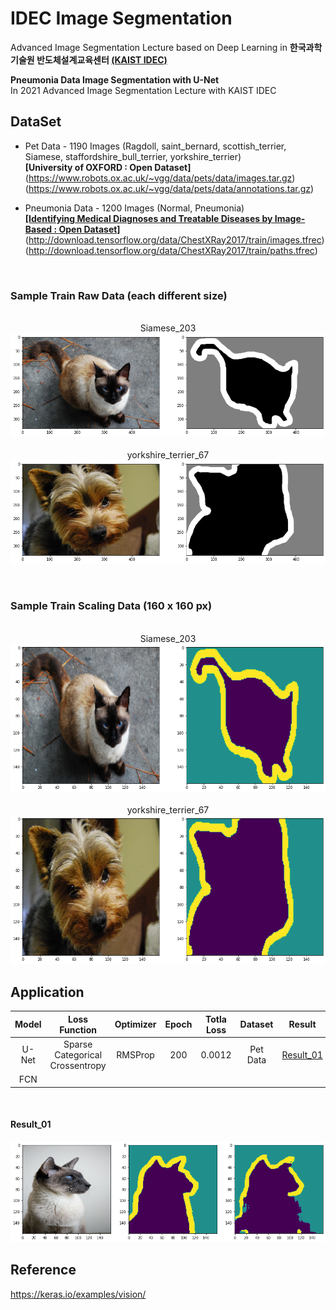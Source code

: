 # IDEC Image Segmentation

Advanced Image Segmentation Lecture based on Deep Learning in **한국과학기술원 반도체설계교육센터 [(KAIST IDEC)](https://www.idec.or.kr/)**

**Pneumonia Data Image Segmentation with U-Net**
<br>In 2021 Advanced Image Segmentation Lecture with KAIST IDEC

## DataSet

- Pet Data - 1190 Images (Ragdoll, saint_bernard, scottish_terrier, Siamese, staffordshire_bull_terrier, yorkshire_terrier)<br>
**[University of OXFORD : Open Dataset]**<br>
(https://www.robots.ox.ac.uk/~vgg/data/pets/data/images.tar.gz)
(https://www.robots.ox.ac.uk/~vgg/data/pets/data/annotations.tar.gz)

- Pneumonia Data - 1200 Images (Normal, Pneumonia)<br>
**[[Identifying Medical Diagnoses and Treatable Diseases by Image-Based : Open Dataset]](https://www.cell.com/cell/fulltext/S0092-8674(18)30154-5)**
(http://download.tensorflow.org/data/ChestXRay2017/train/images.tfrec)
(http://download.tensorflow.org/data/ChestXRay2017/train/paths.tfrec)

<br>

### Sample Train Raw Data (each different size)
<p align="center">
  <br>Siamese_203
  <img src="imgs/01-SampleTrainData_01.png">
<br>
  <br>yorkshire_terrier_67
  <img src="imgs/01-SampleTrainData_02.png">
</p>

<br>

### Sample Train Scaling Data (160 x 160 px)
<p align="center">
  <br>Siamese_203
  <img src="imgs/01-SampleTrainData_Scale_01.png">
<br>
  <br>yorkshire_terrier_67
  <img src="imgs/01-SampleTrainData_Scale_02.png">
</p>

## Application

| Model | Loss Function | Optimizer | Epoch | Totla Loss | Dataset | Result | 
|:---:|:---:|:---:|:---:|:---:|:---:|:---:|
| U-Net | Sparse Categorical Crossentropy | RMSProp | 200 | 0.0012 | Pet Data | [Result_01](#Result_01) |
| FCN |

<br>

#### Result_01
<p>
  <img src="imgs/02-Predict_01.png">
</p>

## Reference
https://keras.io/examples/vision/
